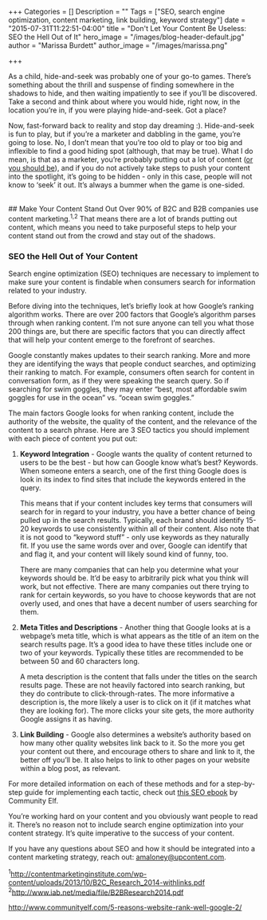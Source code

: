 +++
Categories = []
Description = ""
Tags = ["SEO, search engine optimization, content marketing, link building, keyword strategy"]
date = "2015-07-31T11:22:51-04:00"
title = "Don't Let Your Content Be Useless: SEO the Hell Out of It"
hero_image = "/images/blog-header-default.jpg"
author = "Marissa Burdett"
author_image = "/images/marissa.png"

+++

As a child, hide-and-seek was probably one of your go-to games. There’s something about the thrill and suspense of finding somewhere in the shadows to hide, and then waiting impatiently to see if you’ll be discovered. Take a second and think about where you would hide, right now, in the location you’re in, if you were playing hide-and-seek. Got a place?

Now, fast-forward back to reality and stop day dreaming :). Hide-and-seek is fun to play, but if you’re a marketer and dabbling in the game, you’re going to lose. No, I don’t mean that you’re too old to play or too big and inflexible to find a good hiding spot (although, that may be true). What I do mean, is that as a marketer, you’re probably putting out a lot of content ([or you should be](http://upcontent.com/post/isyourcontentgettinganyplay)), and if you do not actively take steps to push your content into the spotlight, it’s going to be hidden - only in this case, people will not know to ‘seek’ it out. It’s always a bummer when the game is one-sided.

</br>
## Make Your Content Stand Out
Over 90% of B2C and B2B companies use content marketing.<sup>1,2</sup> That means there are a lot of brands putting out content, which means you need to take purposeful steps to help your content stand out from the crowd and stay out of the shadows.

### SEO the Hell Out of Your Content
Search engine optimization (SEO) techniques are necessary to implement to make sure your content is findable when consumers search for information related to your industry.

Before diving into the techniques, let’s briefly look at how Google’s ranking algorithm works. There are over 200 factors that Google’s algorithm parses through when ranking content. I’m not sure anyone can tell you what those 200 things are, but there are specific factors that you can directly affect that will help your content emerge to the forefront of searches.

Google constantly makes updates to their search ranking. More and more they are identifying the ways that people conduct searches, and optimizing their ranking to match. For example, consumers often search for content in conversation form, as if they were speaking the search query. So if searching for swim goggles, they may enter “best, most affordable swim goggles for use in the ocean” vs. “ocean swim goggles.”

The main factors Google looks for when ranking content, include the authority of the website, the quality of the content, and the relevance of the content to a search phrase. Here are 3 SEO tactics you should implement with each piece of content you put out:

<ol>
<li><strong>Keyword Integration</strong> - Google wants the quality of content returned to users to be the best - but how can Google know what’s best? Keywords. When someone enters a search, one of the first thing Google does is look in its index to find sites that include the keywords entered in the query.

This means that if your content includes key terms that consumers will search for in regard to your industry, you have a better chance of being pulled up in the search results. Typically, each brand should identify 15-20 keywords to use consistently within all of their content. Also note that it is not good to “keyword stuff” - only use keywords as they naturally fit. If you use the same words over and over, Google can identify that and flag it, and your content will likely sound kind of funny, too.

There are many companies that can help you determine what your keywords should be. It’d be easy to arbitrarily pick what you think will work, but not effective. There are many companies out there trying to rank for certain keywords, so you have to choose keywords that are not overly used, and ones that have a decent number of users searching for them.</li>

<li><strong>Meta Titles and Descriptions</strong> - Another thing that Google looks at is a webpage’s meta title, which is what appears as the title of an item on the search results page. It’s a good idea to have these titles include one or two of your keywords. Typically these titles are recommended to be between 50 and 60 characters long.

A meta description is the content that falls under the titles on the search results page. These are not heavily factored into search ranking, but they do contribute to click-through-rates. The more informative a description is, the more likely a user is to click on it (if it matches what they are looking for). The more clicks your site gets, the more authority Google assigns it as having.</li>

<li><Strong>Link Building</strong> - Google also determines a website’s authority based on how many other quality websites link back to it. So the more you get your content out there, and encourage others to share and link to it, the better off you’ll be. It also helps to link to other pages on your website within a blog post, as relevant.</li>

</ol>

For more detailed information on each of these methods and for a step-by-step guide for implementing each tactic, check out [this SEO ebook](http://www.communityelf.com/5-reasons-website-rank-well-google-2/) by Community Elf.




You’re working hard on your content and you obviously want people to read it. There’s no reason not to include search engine optimization into your content strategy. It’s quite imperative to the success of your content.

If you have any questions about SEO and how it should be integrated into a content marketing strategy, reach out: amaloney@upcontent.com.



<sup>1</sup>http://contentmarketinginstitute.com/wp-content/uploads/2013/10/B2C_Research_2014-withlinks.pdf
<sup>2</sup>http://www.iab.net/media/file/B2BResearch2014.pdf

http://www.communityelf.com/5-reasons-website-rank-well-google-2/
